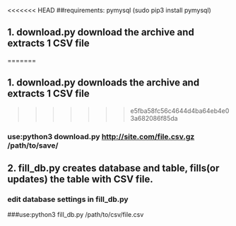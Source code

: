 <<<<<<< HEAD
##requirements: pymysql (sudo pip3 install pymysql)

## 1. download.py download the archive and extracts 1 CSV file
=======
## 1. download.py downloads the archive and extracts 1 CSV file
>>>>>>> e5fba58fc56c4644d4ba64eb4e03a682086f85da
### use:python3 download.py http://site.com/file.csv.gz /path/to/save/
## 2. fill_db.py creates database and table, fills(or updates) the table with CSV file.
### edit database settings in fill_db.py
###use:python3 fill_db.py /path/to/csv/file.csv
